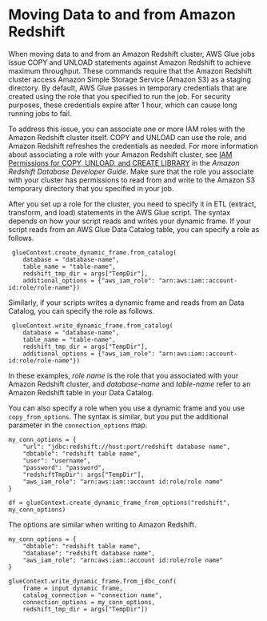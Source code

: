 # Moving Data to and from Amazon Redshift<a name="aws-glue-programming-etl-redshift"></a>

When moving data to and from an Amazon Redshift cluster, AWS Glue jobs issue COPY and UNLOAD statements against Amazon Redshift to achieve maximum throughput\. These commands require that the Amazon Redshift cluster access Amazon Simple Storage Service \(Amazon S3\) as a staging directory\. By default, AWS Glue passes in temporary credentials that are created using the role that you specified to run the job\. For security purposes, these credentials expire after 1 hour, which can cause long running jobs to fail\.

To address this issue, you can associate one or more IAM roles with the Amazon Redshift cluster itself\. COPY and UNLOAD can use the role, and Amazon Redshift refreshes the credentials as needed\. For more information about associating a role with your Amazon Redshift cluster, see [IAM Permissions for COPY, UNLOAD, and CREATE LIBRARY](https://docs.aws.amazon.com/redshift/latest/dg/copy-usage_notes-access-permissions.html#copy-usage_notes-iam-permissions) in the *Amazon Redshift Database Developer Guide*\.  Make sure that the role you associate with your cluster has permissions to read from and write to the Amazon S3 temporary directory that you specified in your job\.

After you set up a role for the cluster, you need to specify it in ETL \(extract, transform, and load\) statements in the AWS Glue script\. The syntax depends on how your script reads and writes your dynamic frame\. If your script reads from an AWS Glue Data Catalog table, you can specify a role as follows\.

```
 glueContext.create_dynamic_frame.from_catalog(
    database = "database-name", 
    table_name = "table-name", 
    redshift_tmp_dir = args["TempDir"], 
    additional_options = {"aws_iam_role": "arn:aws:iam::account-id:role/role-name"})
```

Similarly, if your scripts writes a dynamic frame and reads from an Data Catalog, you can specify the role as follows\.

```
 glueContext.write_dynamic_frame.from_catalog(
    database = "database-name", 
    table_name = "table-name", 
    redshift_tmp_dir = args["TempDir"], 
    additional_options = {"aws_iam_role": "arn:aws:iam::account-id:role/role-name"})
```

In these examples, *role name* is the role that you associated with your Amazon Redshift cluster, and *database\-name* and *table\-name* refer to an Amazon Redshift table in your Data Catalog\.

You can also specify a role when you use a dynamic frame and you use `copy_from_options`\. The syntax is similar, but you put the additional parameter in the `connection_options` map\.

```
my_conn_options = {  
    "url": "jdbc:redshift://host:port/redshift database name",
    "dbtable": "redshift table name",
    "user": "username",
    "password": "password",
    "redshiftTmpDir": args["TempDir"],
    "aws_iam_role": "arn:aws:iam::account id:role/role name"
}

df = glueContext.create_dynamic_frame_from_options("redshift", my_conn_options)
```

The options are similar when writing to Amazon Redshift\.

```
my_conn_options = {
    "dbtable": "redshift table name",
    "database": "redshift database name",
    "aws_iam_role": "arn:aws:iam::account id:role/role name"
}

glueContext.write_dynamic_frame.from_jdbc_conf(
    frame = input dynamic frame, 
    catalog_connection = "connection name", 
    connection_options = my_conn_options, 
    redshift_tmp_dir = args["TempDir"])
```